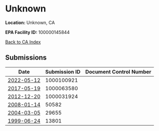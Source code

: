 # Unknown

**Location:** Unknown, CA

**EPA Facility ID:** 100000145844

[Back to CA Index](../../index.md)

## Submissions

| Date | Submission ID | Document Control Number |
|------|--------------|-------------------------|
| [2022-05-12](submissions/1000100921.md) | 1000100921 |  |
| [2017-05-19](submissions/1000063580.md) | 1000063580 |  |
| [2012-12-20](submissions/1000031924.md) | 1000031924 |  |
| [2008-01-14](submissions/50582.md) | 50582 |  |
| [2004-03-05](submissions/29655.md) | 29655 |  |
| [1999-06-24](submissions/13801.md) | 13801 |  |
